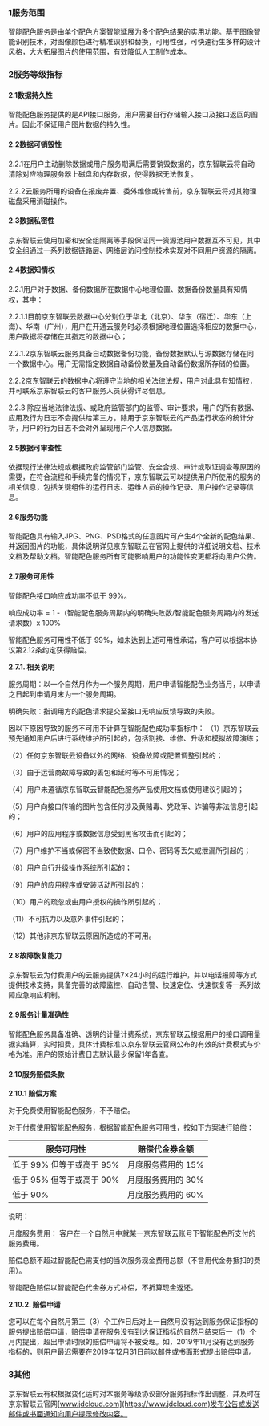 ### 1服务范围

智能配色服务是由单个配色方案智能延展为多个配色结果的实用功能。基于图像智能识别技术，对图像颜色进行精准识别和替换，可用性强，可快速衍生多样的设计风格，大大拓展图片的使用范围，有效降低人工制作成本。

### 2服务等级指标

#### 2.1数据持久性

智能配色服务提供的是API接口服务，用户需要自行存储输入接口及接口返回的图片。因此不保证用户图片数据的持久性。

#### 2.2数据可销毁性

2.2.1在用户主动删除数据或用户服务期满后需要销毁数据的，京东智联云将自动清除对应物理服务器上磁盘和内存数据，使得数据无法恢复。

2.2.2云服务所用的设备在报废弃置、委外维修或转售前，京东智联云将对其物理磁盘采用消磁操作。

#### 2.3数据私密性

京东智联云使用加密和安全组隔离等手段保证同一资源池用户数据互不可见，其中安全组通过一系列数据链路层、网络层访问控制技术实现对不同用户资源的隔离。

#### 2.4数据知情权

2.2.1用户对于数据、备份数据所在数据中心地理位置、数据备份数量具有知情权，其中：

2.2.1.1目前京东智联云数据中心分别位于华北（北京）、华东（宿迁）、华东（上海）、华南（广州），用户在开通云服务时必须根据地理位置选择相应的数据中心，用户数据将存储在其指定的数据中心；

2.2.1.2京东智联云服务具备自动数据备份功能，备份数据默认与源数据存储在同一个数据中心。用户无需指定数据自动备份数量及自动备份数据所存储的位置。

2.2.2京东智联云的数据中心将遵守当地的相关法律法规，用户对此具有知情权，并可联系京东智联云的客户服务人员获得详尽信息。

2.2.3 除应当地法律法规、或政府监管部门的监管、审计要求，用户的所有数据、应用及行为日志不会提供给第三方。除用于京东智联云的产品运行状态的统计分析，用户的行为日志不会对外呈现用户个人信息数据。

#### 2.5数据可审查性

依据现行法律法规或根据政府监管部门监管、安全合规、审计或取证调查等原因的需要，在符合流程和手续完备的情况下，京东智联云可以提供用户所使用的服务的相关信息，包括关键组件的运行日志、运维人员的操作记录、用户操作记录等信息。

#### 2.6服务功能

智能配色具有输入JPG、PNG、PSD格式的任意图片可产生4个全新的配色结果、并返回图片的功能，具体说明详见京东智联云在官网上提供的详细说明文档、技术文档及帮助文档。智能配色服务所有可能影响用户的功能性变更都将向用户公告。

#### 2.7服务可用性

智能配色接口响应成功率不低于 99%。

响应成功率 = 1 -（智能配色服务周期内的明确失败数/智能配色服务周期内的发送请求数）x 100%

智能配色服务可用性不低于 99%，如未达到上述可用性承诺，客户可以根据本协议第2.12条约定获得赔偿。

**2.7.1. 相关说明**

服务周期：以一个自然月作为一个服务周期，用户申请智能配色业务当月，以申请之日起到申请月末为一个服务周期。

明确失败：指调用方的配色请求提交至接口无响应反馈导致的失败。

因以下原因导致的服务不可用不计算在智能配色成功率指标中：
（1）京东智联云预先通知用户后进行系统维护所引起的，包括割接、维修、升级和模拟故障演练；

（2）任何京东智联云设备以外的网络、设备故障或配置调整引起的；

（3）由于运营商故障导致的丢包和延时等不可用情况；

（4）用户未遵循京东智联云智能配色服务产品使用文档或使用建议引起的；

（5）用户向接口传输的图片包含任何涉及黄赌毒、党政军、诈骗等非法信息引起的；

（6）用户的应用程序或数据信息受到黑客攻击而引起的；

（7）用户维护不当或保密不当致使数据、口令、密码等丢失或泄漏所引起的；

（8）用户自行升级操作系统所引起的；

（9）用户的应用程序或安装活动所引起的；

（10）用户的疏忽或由用户授权的操作所引起的；

（11）不可抗力以及意外事件引起的；

（12）其他非京东智联云原因所造成的不可用。

#### 2.8故障恢复能力

京东智联云为付费用户的云服务提供7×24小时的运行维护，并以电话报障等方式提供技术支持，具备完善的故障监控、自动告警、快速定位、快速恢复等一系列故障应急响应机制。

#### 2.9服务计量准确性

智能配色服务具备准确、透明的计量计费系统，京东智联云根据用户的接口调用量据实结算，实时扣费，具体计费标准以京东智联云官网公布的有效的计费模式与价格为准。用户的原始计费日志默认最少保留1年备查。

#### 2.10服务赔偿条款

**2.10.1 赔偿方案**

对于免费使用智能配色服务，不予赔偿。

对于付费使用智能配色服务，根据智能配色服务可用性，按如下方案进行赔偿：

| 服务可用性                | 赔偿代金券金额     |
| ------------------------- | ------------------ |
| 低于 99% 但等于或高于 95% | 月度服务费用的 15% |
| 低于 95% 但等于或高于 90% | 月度服务费用的 30% |
| 低于 90%                  | 月度服务费用的 60% |

说明：

月度服务费用： 客户在一个自然月中就某一京东智联云账号下智能配色所支付的服务费用。

赔偿总额不超过智能配色需支付的当次服务现金费用总额（不含用代金券抵扣的费用）。

智能配色赔偿以智能配色代金券方式补偿，不折算现金返还。

**2.10.2. 赔偿申请**

您可以在每个自然月第三（3）个工作日后对上一自然月没有达到服务保证指标的服务提出赔偿申请，赔偿申请在服务没有到达保证指标的自然月结束后一（1）个月内提出，超出申请时限的赔偿申请将不被受理。如，2019年11月没有达到服务指标的，则用户最迟需要在2019年12月31日前以邮件或书面形式提出赔偿申请。

### 3其他

京东智联云有权根据变化适时对本服务等级协议部分服务指标作出调整，并及时在京东智联云官网[www.jdcloud.com](https://www.jdcloud.com)发布公告或发送邮件或书面通知向用户提示修改内容。

